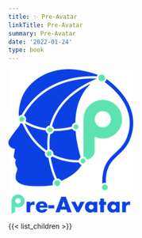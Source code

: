 ```yaml
---
title: ✨ Pre-Avatar
linkTitle: Pre-Avatar
summary: Pre-Avatar
date: '2022-01-24'
type: book
---
```


<a href="https://pre-avatar.largeaudiomodel.com">
<img src="logo_crop.png" alt="pre-avatar" style="width:50%;">
</a>
<!-- {{< figure src="logo-preavatar.png" >}} -->

{{< list_children >}}

<!-- {{< figure src="logo_crop.png" >}} -->
